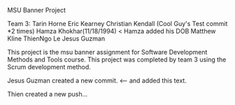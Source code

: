 MSU Banner Project

Team 3:
Tarin Horne
Eric Kearney
Christian Kendall (Cool Guy's Test commit *2 times)
Hamza Khokhar(11/18/1994) < Hamza added his DOB
Matthew Kline
ThienNgo Le
Jesus Guzman

This project is the msu banner assignment for Software Development Methods and Tools course. This project was completed by team 3 using the Scrum development method. 

Jesus Guzman created a new commit. <-- and added this text.

Thien created a new push...

